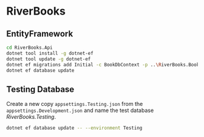 ﻿# RiverBooks

## EntityFramework

```bash
cd RiverBooks.Api
dotnet tool install -g dotnet-ef
dotnet tool update -g dotnet-ef
dotnet ef migrations add Initial -c BookDbContext -p ..\RiverBooks.Books\RiverBooks.Books.csproj -s .\RiverBooks.Api.csproj -o Data/Migrations
dotnet ef database update
```

## Testing Database

Create a new copy `appsettings.Testing.json` from the `appsettings.Development.json` and name the test database
*RiverBooks.Testing*.

```bash
dotnet ef database update -- --environment Testing
```

